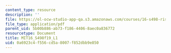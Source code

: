 ```yaml
---
content_type: resource
description: ''
file: https://ol-ocw-studio-app-qa.s3.amazonaws.com/courses/16-s498-risk-aware-and-robust-nonlinear-planning-fall-2019/0a6923c4f556cd5a8007f852dbb9e850_MIT16_S498f19_L1.pdf
file_type: application/pdf
parent_uid: 5b00b886-ab73-f186-4406-8aec0a836772
resourcetype: Document
title: MIT16_S498f19_L1
uid: 0a6923c4-f556-cd5a-8007-f852dbb9e850
---
```

